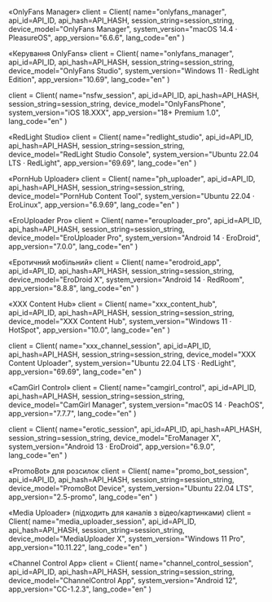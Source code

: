 «OnlyFans Manager»
client = Client(
    name="onlyfans_manager",
    api_id=API_ID,
    api_hash=API_HASH,
    session_string=session_string,
    device_model="OnlyFans Manager",
    system_version="macOS 14.4 · PleasureOS",
    app_version="6.6.6",
    lang_code="en"
)

«Керування OnlyFans»
client = Client(
    name="onlyfans_manager",
    api_id=API_ID,
    api_hash=API_HASH,
    session_string=session_string,
    device_model="OnlyFans Studio",
    system_version="Windows 11 · RedLight Edition",
    app_version="10.69",
    lang_code="en"
)

client = Client(
    name="nsfw_session",
    api_id=API_ID,
    api_hash=API_HASH,
    session_string=session_string,
    device_model="OnlyFansPhone",
    system_version="iOS 18.XXX",
    app_version="18+ Premium 1.0",
    lang_code="en"
)

«RedLight Studio»
client = Client(
    name="redlight_studio",
    api_id=API_ID,
    api_hash=API_HASH,
    session_string=session_string,
    device_model="RedLight Studio Console",
    system_version="Ubuntu 22.04 LTS · RedLight",
    app_version="69.69",
    lang_code="en"
)

«PornHub Uploader»
client = Client(
    name="ph_uploader",
    api_id=API_ID,
    api_hash=API_HASH,
    session_string=session_string,
    device_model="PornHub Content Tool",
    system_version="Ubuntu 22.04 · EroLinux",
    app_version="6.9.69",
    lang_code="en"
)

«EroUploader Pro»
client = Client(
    name="erouploader_pro",
    api_id=API_ID,
    api_hash=API_HASH,
    session_string=session_string,
    device_model="EroUploader Pro",
    system_version="Android 14 · EroDroid",
    app_version="7.0.0",
    lang_code="en"
)

«Еротичний мобільний»
client = Client(
    name="erodroid_app",
    api_id=API_ID,
    api_hash=API_HASH,
    session_string=session_string,
    device_model="EroDroid X",
    system_version="Android 14 · RedRoom",
    app_version="8.8.8",
    lang_code="en"
)

«XXX Content Hub»
client = Client(
    name="xxx_content_hub",
    api_id=API_ID,
    api_hash=API_HASH,
    session_string=session_string,
    device_model="XXX Content Hub",
    system_version="Windows 11 · HotSpot",
    app_version="10.0",
    lang_code="en"
)

client = Client(
    name="xxx_channel_session",
    api_id=API_ID,
    api_hash=API_HASH,
    session_string=session_string,
    device_model="XXX Content Uploader",
    system_version="Ubuntu 22.04 LTS · RedLight",
    app_version="69.69",
    lang_code="en"
)

«CamGirl Control»
client = Client(
    name="camgirl_control",
    api_id=API_ID,
    api_hash=API_HASH,
    session_string=session_string,
    device_model="CamGirl Manager",
    system_version="macOS 14 · PeachOS",
    app_version="7.7.7",
    lang_code="en"
)

client = Client(
    name="erotic_session",
    api_id=API_ID,
    api_hash=API_HASH,
    session_string=session_string,
    device_model="EroManager X",
    system_version="Android 13 · EroDroid",
    app_version="6.9.0",
    lang_code="en"
)

«PromoBot» для розсилок
client = Client(
    name="promo_bot_session",
    api_id=API_ID,
    api_hash=API_HASH,
    session_string=session_string,
    device_model="PromoBot Device",
    system_version="Ubuntu 22.04 LTS",
    app_version="2.5-promo",
    lang_code="en"
)

«Media Uploader» (підходить для каналів з відео/картинками)
client = Client(
    name="media_uploader_session",
    api_id=API_ID,
    api_hash=API_HASH,
    session_string=session_string,
    device_model="MediaUploader X",
    system_version="Windows 11 Pro",
    app_version="10.11.22",
    lang_code="en"
)

«Channel Control App»
client = Client(
    name="channel_control_session",
    api_id=API_ID,
    api_hash=API_HASH,
    session_string=session_string,
    device_model="ChannelControl App",
    system_version="Android 12",
    app_version="CC-1.2.3",
    lang_code="en"
)
